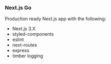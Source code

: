 ### Next.js Go

Production ready Next.js app with the following:

- Next.js 3.X
- styled-components
- eslint
- next-routes
- express
- timber logging

